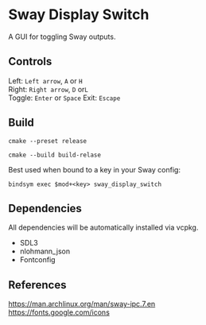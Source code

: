 # Sway Display Switch

A GUI for toggling Sway outputs.

## Controls

Left: `Left arrow`, `A` or `H`  
Right: `Right arrow`, `D` or`L`  
Toggle: `Enter` or `Space`
Exit: `Escape`

## Build

`cmake --preset release`

`cmake --build build-relase`

Best used when bound to a key in your Sway config:

`bindsym exec $mod+<key> sway_display_switch`

## Dependencies

All dependencies will be automatically installed via vcpkg.

- SDL3
- nlohmann_json
- Fontconfig

## References

https://man.archlinux.org/man/sway-ipc.7.en  
https://fonts.google.com/icons